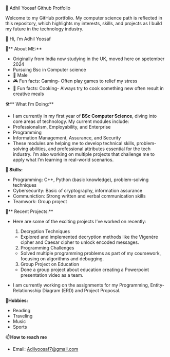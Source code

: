 🌟 Adhil Yoosaf Github Protfolio

Welcome to my GitHub portfolio. My computer science path is reflected in this repository, which highlights my interests, skills, and projects as I build my future in the technology industry.  

👋 Hi, I’m Adhil Yoosaf
  
👀** About ME:**
- Originally from India now studying in the UK, moved here on spetember 2024
- Pursuing Bsc in Computer science
- 🧑 Male
- 🎮 Fun facts: Gaming- Often play games to relief my stress
- 🥘 Fun facts: Cooking- Always try to cook something new often result in creative meals
  
🛠️** What I’m Doing:**
- I am currently in my first year of **BSc Computer Science**, diving into core areas of 
technology. My current modules include:  
 - Professionalism, Employability, and Enterprise  
 - Programming
 - Information Management, Assurance, and Security  
 - These modules are helping me to develop technical skills, problem-solving abilities, and professional attributes essential for the tech industry. I’m also working on multiple projects that challenge me to apply what I’m learning in real-world scenarios.  

**🧠 Skills:**
- Programming: C++, Python (basic knowledge), problem-solving techniques  
- Cybersecurity: Basic of cryptography, information assurance 
- Communiction: Strong written and verbal communication skills  
- Teamwork: Group project 

🔨** Recent Projects:**
- Here are some of the exciting projects I’ve worked on recently:  
  1. Decryption Techniques  
   - Explored and implemented decryption methods like the Vigenère cipher and Caesar cipher to unlock encoded messages.  
  2. Programming Challenges 
   - Solved multiple programming problems as part of my coursework, focusing on algorithms and debugging.  
  3. Group Project on Education
   - Done a group project about education creating a Powerpoint presentation video as a team.

- I am currently working on the assignments for my Programming, Entity-Relationsship Diagram (ERD) and Project Proposal.  

🌱**Hobbies:** 
 - Reading   
 - Traveling  
 - Music
 - Sports

📫**How to reach me**
 - Email: Adilyoosaf7@gmail.com
  

<!---
Adilyoosaf/Adilyoosaf is a ✨ special ✨ repository because its `README.md` (this file) appears on your GitHub profile.
You can click the Preview link to take a look at your changes.
--->
